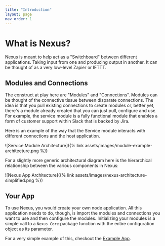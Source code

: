 ```yaml
---
title: "Introduction"
layout: page
nav_order: 1
---
```


# What is Nexus?

Nexus is meant to help act as a "Switchboard" between different applications.  Taking input from one
and producing output in another.  It can be thought of as a very low-level Zapier or IFTTT.  


## Modules and Connections
The construct at play here are "Modules" and "Connections".  Modules can be thought of the 
connective tissue between disparate connections.  The idea is that you pull existing connections
to create modules or, better yet, there's a module already created that you can just pull, configure
and use.  For example, the service module is a fully functional module that enables a form of 
customer support within Slack that is backed by Jira.  

Here is an example of the way that the Service module interacts with different connections and 
the host application.

![Service Module Architecture]({% link assets/images/module-example-architecture.png %})

For a slightly more generic architectural diagram here is the hierarchical relationship between
the various components in Nexus:

![Nexus App Architecture]({% link assets/images/nexus-architecture-simplified.png %})

## Your App

To use Nexus, you would create your own node application.  All this application needs to do, though,
is import the modules and connections you want to use and then configure the modules.  Initializing
your modules is a simple call to a `Nexus Core` package function with the entire configuration object 
as its parameter.

For a very simple example of this, checkout the [Example App](https://github.com/NexusSwitchboard/docs/tree/master/examples/app).



